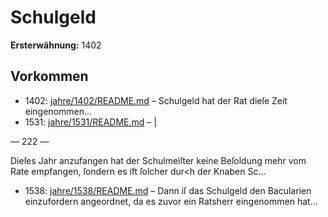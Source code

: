 # Schulgeld

**Ersterwähnung:** 1402

## Vorkommen
- 1402: [jahre/1402/README.md](../jahre/1402/README.md) – Schulgeld hat der Rat dieſe Zeit eingenommen...
- 1531: [jahre/1531/README.md](../jahre/1531/README.md) – |


— 222 —

Dieſes Jahr anzufangen hat der Schulmeiſter keine
Beſoldung mehr vom Rate empfangen, ſondern es ift
ſolcher dur<h der Knaben Sc...
- 1538: [jahre/1538/README.md](../jahre/1538/README.md) – Dann iſ das Schulgeld den Bacularien einzufordern
angeordnet, da es zuvor ein Ratsherr eingenommen hat...
